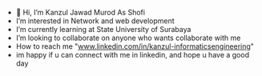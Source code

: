 - 👋 Hi, I’m Kanzul Jawad Murod As Shofi
- I’m interested in Network and web development
- I’m currently learning at State University of Surabaya
- I’m looking to collaborate on anyone who wants collaborate with me
- How to reach me "www.linkedin.com/in/kanzul-informaticsengineering"
- im happy if u can connect with me in linkedin, and hope u have a good day
